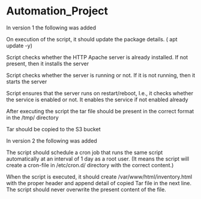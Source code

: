 # Automation_Project

In version 1 the following was added

On execution of the script, it should update the package details. ( apt update -y)

Script checks whether the HTTP Apache server is already installed. If not present, then it installs the server

Script checks whether the server is running or not. If it is not running, then it starts the server

Script ensures that the server runs on restart/reboot, I.e., it checks whether the service is enabled or not. It enables the service if not enabled already

After executing the script the tar file should be present in the correct format in the /tmp/ directory

Tar should be copied to the S3 bucket

In version 2 the following was added

The script should schedule a cron job that runs the same script automatically at an interval of 1 day as a root user. (It means the script will create a cron-file in /etc/cron.d/ directory with the correct content.)

When the script is executed, it should create /var/www/html/inventory.html with the proper header and append detail of copied Tar file in the next line. The script should never overwrite the present content of the file.
